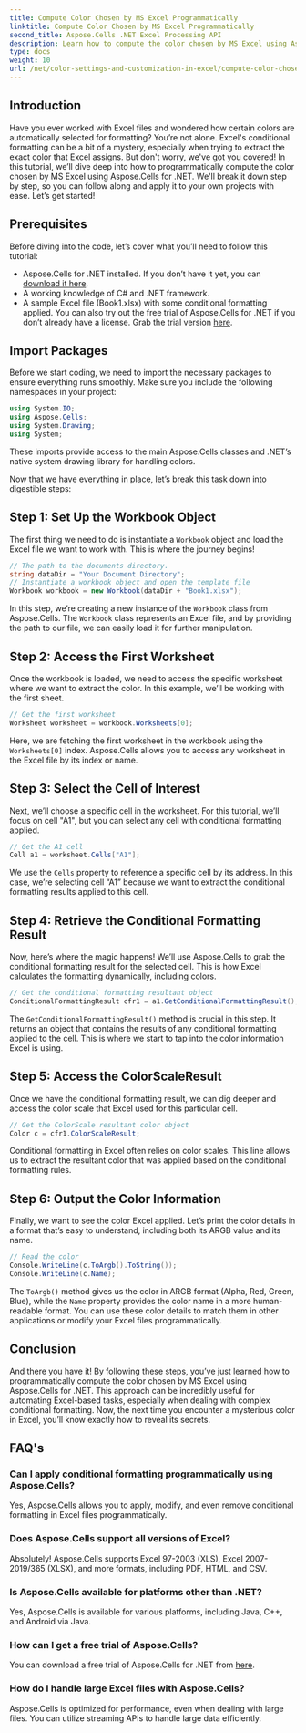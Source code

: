 ```yaml
---
title: Compute Color Chosen by MS Excel Programmatically
linktitle: Compute Color Chosen by MS Excel Programmatically
second_title: Aspose.Cells .NET Excel Processing API
description: Learn how to compute the color chosen by MS Excel using Aspose.Cells for .NET. Follow this step-by-step guide to access Excel’s conditional formatting color programmatically.
type: docs
weight: 10
url: /net/color-settings-and-customization-in-excel/compute-color-chosen-by-ms-excel/
---
```

## Introduction
Have you ever worked with Excel files and wondered how certain colors are automatically selected for formatting? You’re not alone. Excel's conditional formatting can be a bit of a mystery, especially when trying to extract the exact color that Excel assigns. But don't worry, we've got you covered! In this tutorial, we’ll dive deep into how to programmatically compute the color chosen by MS Excel using Aspose.Cells for .NET. We'll break it down step by step, so you can follow along and apply it to your own projects with ease. Let’s get started!
## Prerequisites
Before diving into the code, let’s cover what you’ll need to follow this tutorial:
- Aspose.Cells for .NET installed. If you don’t have it yet, you can [download it here](https://releases.aspose.com/cells/net/).
- A working knowledge of C# and .NET framework.
- A sample Excel file (Book1.xlsx) with some conditional formatting applied.
You can also try out the free trial of Aspose.Cells for .NET if you don’t already have a license. Grab the trial version [here](https://releases.aspose.com/).
## Import Packages
Before we start coding, we need to import the necessary packages to ensure everything runs smoothly. Make sure you include the following namespaces in your project:
```csharp
using System.IO;
using Aspose.Cells;
using System.Drawing;
using System;
```
These imports provide access to the main Aspose.Cells classes and .NET’s native system drawing library for handling colors.

Now that we have everything in place, let’s break this task down into digestible steps:
## Step 1: Set Up the Workbook Object
The first thing we need to do is instantiate a `Workbook` object and load the Excel file we want to work with. This is where the journey begins!
```csharp
// The path to the documents directory.
string dataDir = "Your Document Directory";
// Instantiate a workbook object and open the template file
Workbook workbook = new Workbook(dataDir + "Book1.xlsx");
```
In this step, we’re creating a new instance of the `Workbook` class from Aspose.Cells. The `Workbook` class represents an Excel file, and by providing the path to our file, we can easily load it for further manipulation.
## Step 2: Access the First Worksheet
Once the workbook is loaded, we need to access the specific worksheet where we want to extract the color. In this example, we’ll be working with the first sheet.
```csharp
// Get the first worksheet
Worksheet worksheet = workbook.Worksheets[0];
```
Here, we are fetching the first worksheet in the workbook using the `Worksheets[0]` index. Aspose.Cells allows you to access any worksheet in the Excel file by its index or name.
## Step 3: Select the Cell of Interest
Next, we’ll choose a specific cell in the worksheet. For this tutorial, we’ll focus on cell "A1", but you can select any cell with conditional formatting applied.
```csharp
// Get the A1 cell
Cell a1 = worksheet.Cells["A1"];
```
We use the `Cells` property to reference a specific cell by its address. In this case, we’re selecting cell “A1” because we want to extract the conditional formatting results applied to this cell.
## Step 4: Retrieve the Conditional Formatting Result
Now, here’s where the magic happens! We’ll use Aspose.Cells to grab the conditional formatting result for the selected cell. This is how Excel calculates the formatting dynamically, including colors.
```csharp
// Get the conditional formatting resultant object
ConditionalFormattingResult cfr1 = a1.GetConditionalFormattingResult();
```
The `GetConditionalFormattingResult()` method is crucial in this step. It returns an object that contains the results of any conditional formatting applied to the cell. This is where we start to tap into the color information Excel is using.
## Step 5: Access the ColorScaleResult
Once we have the conditional formatting result, we can dig deeper and access the color scale that Excel used for this particular cell.
```csharp
// Get the ColorScale resultant color object
Color c = cfr1.ColorScaleResult;
```
Conditional formatting in Excel often relies on color scales. This line allows us to extract the resultant color that was applied based on the conditional formatting rules.
## Step 6: Output the Color Information
Finally, we want to see the color Excel applied. Let’s print the color details in a format that’s easy to understand, including both its ARGB value and its name.
```csharp
// Read the color
Console.WriteLine(c.ToArgb().ToString());
Console.WriteLine(c.Name);
```
The `ToArgb()` method gives us the color in ARGB format (Alpha, Red, Green, Blue), while the `Name` property provides the color name in a more human-readable format. You can use these color details to match them in other applications or modify your Excel files programmatically.

## Conclusion
And there you have it! By following these steps, you’ve just learned how to programmatically compute the color chosen by MS Excel using Aspose.Cells for .NET. This approach can be incredibly useful for automating Excel-based tasks, especially when dealing with complex conditional formatting. Now, the next time you encounter a mysterious color in Excel, you’ll know exactly how to reveal its secrets.
## FAQ's
### Can I apply conditional formatting programmatically using Aspose.Cells?
Yes, Aspose.Cells allows you to apply, modify, and even remove conditional formatting in Excel files programmatically.
### Does Aspose.Cells support all versions of Excel?
Absolutely! Aspose.Cells supports Excel 97-2003 (XLS), Excel 2007-2019/365 (XLSX), and more formats, including PDF, HTML, and CSV.
### Is Aspose.Cells available for platforms other than .NET?
Yes, Aspose.Cells is available for various platforms, including Java, C++, and Android via Java.
### How can I get a free trial of Aspose.Cells?
You can download a free trial of Aspose.Cells for .NET from [here](https://releases.aspose.com/).
### How do I handle large Excel files with Aspose.Cells?
Aspose.Cells is optimized for performance, even when dealing with large files. You can utilize streaming APIs to handle large data efficiently.
